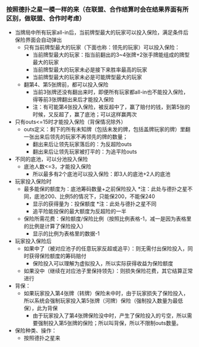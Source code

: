 ### 按照德扑之星一模一样的来（在联盟、合作结算时会在结果界面有所区别，做联盟、合作时考虑）
- 当牌局中所有玩家all-in后，当前牌型最大的玩家可以投入保险，满足条件后保险界面会自动弹出
  - 只有当前牌型最大的玩家（下面也称：领先的玩家）可以投入保险：
    - 当前牌型最大的玩家：指当前翻出的3~4张牌+2张手牌能组成的牌型最大的玩家
    - 当前牌型最大的玩家未必是接下来胜率最高的玩家
    - 当前牌型最大的玩家未必是可能牌型最大的玩家
  - 翻第4、第5张牌前，都可以投入保险
    - 当前3张牌还没有翻出来时，即便所有玩家都all-in也不能投入保险，得等前3张牌翻出来后才能投入保险
    - 注：有可能第4张投入保险，被反超中了，赢了赔付的钱，到第5张的时候，又反超了，赢了底池；可以这样赢两次
- 只有outs<=15时才能投入保险（背保情况除外）
  - outs定义：剩下的所有未知牌（包括未发的牌，包括盖牌玩家的牌）里翻一张出来后领先的玩家不再领先的牌的数量；
    - 翻出来后让领先玩家落后的：为反超险outs
    - 翻出来后让领先玩家被打平的：为追平险outs
- 不同的底池，可以分池投入保险
  - 底池人数<=3，才能投入保险
    - 所以最多有2个底池可以投入保险：即3人的底池+2人的底池
- 玩家投入保险时
  - 最多能保的额度为：底池筹码数量+之前保险投入 *注：此处与德扑之星不同，底池200、比例5的情况下，只能保200，不能保240
    - 显示的获得量为：投保额度 *注：此处与德扑之星不同
    - 追平险能投保的最大额度为反超险的一半
  - 保险所需花费：保险额度/保险比例（按照比例表格-1，减一是因为表格里的比例是计算了保险投入）
    - 显示的比例为表格里的数据-1
- 玩家投入保险后
  - 如果中了（被对应池子的任意玩家反超或追平）：则无需付出保险投入，同时获得保险额度的筹码赔付
    - 保险投入可以理解为虚拟投入，所以实际获得收益为保险额度
  - 如果没中（继续在对应池子里保持领先）：则损失保险花费，其它结算正常进行
- 背保：
  - 如果玩家投入第4张牌（转牌）保险未中时，由于玩家损失了保险投入，所以系统会强制玩家投入第5张牌（河牌）保险（强制投入数量为最低保），此为背保
    - 由于玩家投入了第4张牌保险没中时，产生了保险投入的亏空，所以需要强制投入第5张牌的保险；所以叫背保，所以不限制outs数量。
- 保险种类、操作：
  - 按照德扑之星来

